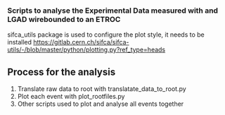 ### Scripts to analyse the Experimental Data measured with and LGAD wirebounded to an ETROC

sifca_utils package is used to configure the plot style, it needs to be installed https://gitlab.cern.ch/sifca/sifca-utils/-/blob/master/python/plotting.py?ref_type=heads

## Process for the analysis
1. Translate raw data to root with translatate_data_to_root.py
2. Plot each event with plot_rootfiles.py
3. Other scripts used to plot and analyse all events together
